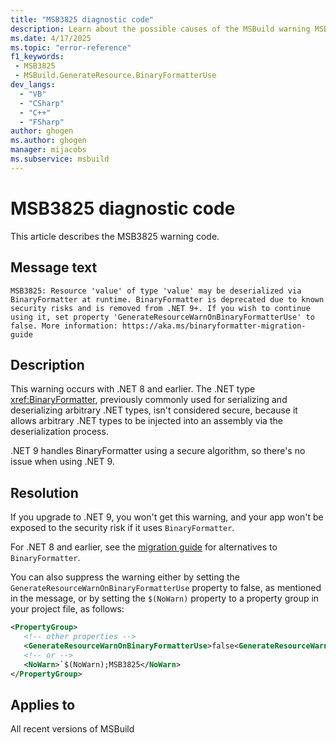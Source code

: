 ```yaml
---
title: "MSB3825 diagnostic code"
description: Learn about the possible causes of the MSBuild warning MSB3825, and get troubleshooting tips.
ms.date: 4/17/2025
ms.topic: "error-reference"
f1_keywords:
 - MSB3825
 - MSBuild.GenerateResource.BinaryFormatterUse
dev_langs:
  - "VB"
  - "CSharp"
  - "C++"
  - "FSharp"
author: ghogen
ms.author: ghogen
manager: mijacobs
ms.subservice: msbuild
---
```


# MSB3825 diagnostic code

<!-- :::ErrorDefinitionDescription::: -->
<!-- :::editable-content name="introDescription"::: -->
This article describes the MSB3825 warning code.
<!-- :::editable-content-end::: -->

## Message text

`MSB3825: Resource 'value' of type 'value' may be deserialized via BinaryFormatter at runtime. BinaryFormatter is deprecated due to known security risks and is removed from .NET 9+. If you wish to continue using it, set property 'GenerateResourceWarnOnBinaryFormatterUse' to false. More information: https://aka.ms/binaryformatter-migration-guide`

<!-- :::editable-content name="postOutputDescription"::: -->
<!--
{StrBegin="MSB3825: "}
-->
## Description

This warning occurs with .NET 8 and earlier. The .NET type <xref:BinaryFormatter>, previously commonly used for serializing and deserializing arbitrary .NET types, isn't considered secure, because it allows arbitrary .NET types to be injected into an assembly via the deserialization process.

.NET 9 handles BinaryFormatter using a secure algorithm, so there's no issue when using .NET 9.

## Resolution

If you upgrade to .NET 9, you won't get this warning, and your app won't be exposed to the security risk if it uses `BinaryFormatter`.

For .NET 8 and earlier, see the [migration guide](https://aka.ms/binaryformatter-migration-guide) for alternatives to `BinaryFormatter`.

You can also suppress the warning either by setting the `GenerateResourceWarnOnBinaryFormatterUse` property to false, as mentioned in the message, or by setting the `$(NoWarn)` property to a property group in your project file, as follows:

```xml
<PropertyGroup>
   <!-- other properties -->
   <GenerateResourceWarnOnBinaryFormatterUse>false<GenerateResourceWarnOnBinaryFormatterUse>
   <!-- or -->
   <NoWarn>`$(NoWarn);MSB3825</NoWarn>
</PropertyGroup>
```

<!-- :::editable-content-end::: -->
<!-- :::ErrorDefinitionDescription-end::: -->

## Applies to

All recent versions of MSBuild
